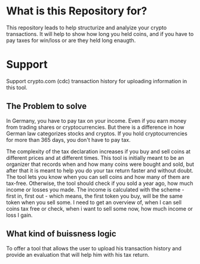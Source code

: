 # What is this Repository for?
This repository leads to help structurize and analyize your crypto transactions. It will help to show how long you held coins, and if you have to pay taxes for win/loss or are they held long enaugth.

# Support
Support crypto.com (cdc) transaction history for uploading information in this tool.

## The Problem to solve
In Germany, you have to pay tax on your income. Even if you earn money from trading shares or cryptocurrencies. But there is a difference in how German law categorizes stocks and cryptos. If you hold cryptocurrencies for more than 365 days, you don't have to pay tax.

The complexity of the tax declaration increases if you buy and sell coins at different prices and at different times. This tool is initially meant to be an organizer that records when and how many coins were bought and sold, but after that it is meant to help you do your tax return faster and without doubt. The tool lets you know when you can sell coins and how many of them are tax-free. Otherwise, the tool should check if you sold a year ago, how much income or losses you made. 
The income is calculated with the scheme - first in, first out - which means, the first token you buy, will be the same token when you sell some. 
I need to get an overview of, when I can sell coins tax free or check, when i want to sell some now, how much income or loss I gain.

## What kind of buissness logic
To offer a tool that allows the user to upload his transaction history and provide an evaluation that will help him with his tax return.
